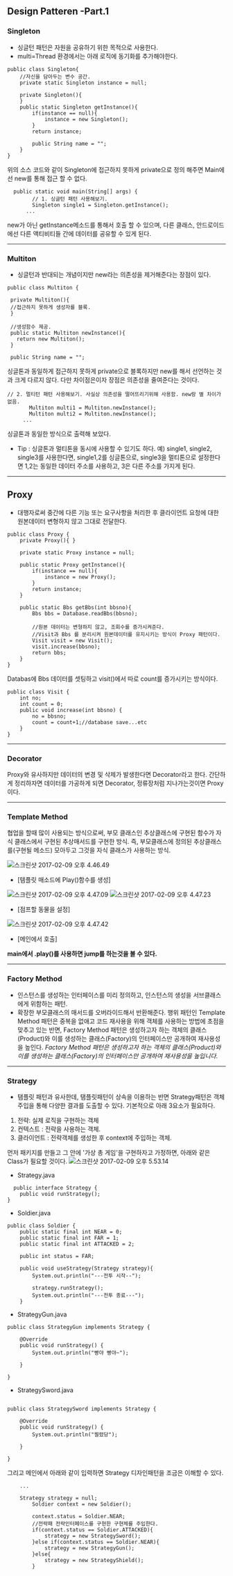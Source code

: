 
## Design Patteren -Part.1
### Singleton

- 싱글턴 패턴은 자원을 공유하기 위한 목적으로 사용한다.
- multi=Thread 환경에서는 아래 로직에 동기화를 추가해야한다.


```
public class Singleton{
	//자신을 담아두는 변수 공간.
	private static Singleton instance = null;

	private Singleton(){
	}
	public static Singleton getInstance(){
		if(instance == null){
			instance = new Singleton();
		}
		return instance;

        public String name = "";
    }
}
```


  위의 소스 코드와 같이 Singleton에 접근하지 못하게 private으로 정의 해주면 Main에선 new를 통해 접근 할 수 없다.

```
  public static void main(String[] args) {
  		// 1. 싱글턴 패턴 사용해보기.
  		Singleton single1 = Singleton.getInstance();
      ...
```
new가 아닌 getInstance메소드를 통해서 호출 할 수 있으며, 다른 클래스, 안드로이드에선 다른 액티비티들 간에 데이터를 공유할 수 있게 된다.

---
### Multiton

* 싱글턴과 반대되는 개념이지만 new라는 의존성을 제거해준다는 장점이 있다.

```
public class Multiton {

 private Multiton(){
 //접근하지 못하게 생성자를 블록.
 }

 //생성함수 제공.
 public static Multiton newInstance(){
   return new Multiton();
 }

 public String name = "";
 ```
 싱글톤과 동일하게 접근하지 못하게 private으로 블록하지만 new를 해서 선언하는 것과 크게 다르지 않다. 다만 차이점은이자 장점은 의존성을 줄여준다는 것이다.

 ```
 // 2. 멀티턴 패턴 사용해보기. 사실상 의존성을 떨어뜨리기위해 사용함. new랑 별 차이가 없음.
		Multiton multi1 = Multiton.newInstance();
		Multiton multi2 = Multiton.newInstance();
      ...

  ```
  싱글톤과 동일한 방식으로 출력해 보았다.

  * Tip : 싱글톤과 멀티톤을 동시에 사용할 수 있기도 하다.
  예) single1, single2, single3를 사용한다면, single1,2를 싱글톤으로, single3을 멀티톤으로 설정한다면 1,2는 동일한 데이터 주소를 사용하고, 3은 다른 주소를 가지게 된다.

---
## Proxy
* 대행자로써 중간에 다른 기능 또는 요구사항을 처리한 후 클라이언트 요청에 대한 원본데이터 변형하지 않고 그대로 전달한다.

```
public class Proxy {
	private Proxy(){ }

	private static Proxy instance = null;

	public static Proxy getInstance(){
		if(instance == null){
			instance = new Proxy();
		}
		return instance;
	}

	public static Bbs getBbs(int bbsno){
		Bbs bbs = Database.readBbs(bbsno);

		//원본 데이터는 변형하지 않고, 조회수를 증가시켜준다.
		//Visit과 Bbs 를 분리시켜 원본데이터를 유지시키는 방식이 Proxy 패턴이다.
		Visit visit = new Visit();
		visit.increase(bbsno);
		return bbs;
	}
}
```
Databas에 Bbs 데이터를 셋팅하고 visit()에서 따로 count를 증가시키는 방식이다.
```
public class Visit {
	int no;
	int count = 0;
	public void increase(int bbsno) {
		no = bbsno;
		count = count+1;//database save...etc
	}
}
```
---
### Decorator
 Proxy와 유사하지만 데이터의 변경 및 삭제가 발생한다면 Decorator라고 한다.
 간단하게 정리하자면 데이터를 가공하게 되면 Decorator, 정류장처럼 지나가는것이면 Proxy이다.

---


### Template Method
협업을 할때 많이 사용되는 방식으로써, 부모 클래스인 추상클래스에 구현된 함수가 자식 클래스에서 구현된 추상매서드를 구현한 방식. 즉, 부모클래스에 정의된 추상클래스를(구현될 메소드) 모아두고 그것을 자식 클래스가 사용하는 방식.

![스크린샷 2017-02-09 오후 4.46.49](http://i.imgur.com/QVLz0PS.png=100x20)

* [템플릿 매소드에 Play()함수를 생성]

![스크린샷 2017-02-09 오후 4.47.09](http://i.imgur.com/twdTGQS.png=100x20)
![스크린샷 2017-02-09 오후 4.47.23](http://i.imgur.com/MK3k2yJ.png=100x20)
* [점프할 동물을 설정]

![스크린샷 2017-02-09 오후 4.47.42](http://i.imgur.com/bgJhV47.png=100x20)
* [메인에서 호출]

**main에서 .play()를 사용하면 jump를 하는것을 볼 수 있다.**

---
### Factory Method

 * 인스턴스를 생성하는 인터페이스를 미리 정의하고, 인스턴스의 생성을 서브클래스에게 위함하는 패턴.
 * 확장한 부모클래스의 매서드를 오버라이드해서 반환해준다.
 행위 패턴인 Template Method 패턴은 중복을 없애고 코드 재사용을 위해 객체를 사용하는 방법에 초점을 맞추고 있는 반면, Factory Method 패턴은  생성하고자 하는 객체의 클래스(Product)와 이를 생성하는 클래스(Factory)의 인터페이스만 공개하여 재사용성을 높인다.
 *Factory Method 패턴은  생성하고자 하는 객체의 클래스(Product)와 이를 생성하는 클래스(Factory)의 인터페이스만 공개하여 재사용성을 높입니다.*

---

 ### Strategy

 * 탬플릿 패턴과 유사한데, 탬플릿패턴이 상속을 이용하는 반면 Strategy패턴은 객체 주입을 통해 다양한 결과를 도출할 수 있다. 기본적으로 아래 3요소가 필요하다.
  1. 전략: 실제 로직을 구현하는 객체
  2. 컨텍스트 : 전략을 사용하는 객체.
  3. 클라이언트 : 전략객체를 생성한 후 context에 주입하는 객체.

  먼저 패키지를 만들고 그 안에 '가상 총 게임'을 구현하자고 가정하면, 아래와 같은 Class가 필요할 것이다.
  ![스크린샷 2017-02-09 오후 5.53.14](http://i.imgur.com/xa4Al2w.png=100x20)

- Strategy.java
```
  public interface Strategy {
	public void runStrategy();
}
```

- Soldier.java
```
public class Soldier {
	public static final int NEAR = 0;
	public static final int FAR = 1;
	public static final int ATTACKED = 2;

	public int status = FAR;

	public void useStrategy(Strategy strategy){
		System.out.println("---전투 시작--");

		strategy.runStrategy();
		System.out.println("---전투 종료---");
	}
  ```
- StrategyGun.java
```
public class StrategyGun implements Strategy {

	@Override
	public void runStrategy() {
		System.out.println("빵야 빵야~");

	}

}
```

- StrategySword.java
```

public class StrategySword implements Strategy {

	@Override
	public void runStrategy() {
		System.out.println("찔렸당");

	}

}
```
그리고 메인에서 아래와 같이 입력하면 Strategy 디자인패턴을 조금은 이해할 수 있다.
```
    ...

    Strategy strategy = null;
		Soldier context = new Soldier();

		context.status = Soldier.NEAR;
		//전략패 전략인터페이스를 구현한 구현체를 주입한다.
		if(context.status == Soldier.ATTACKED){
			strategy = new StrategySword();
		}else if(context.status == Soldier.NEAR){
			strategy = new StrategyGun();
		}else{
			strategy = new StrategyShield();
		}

```

